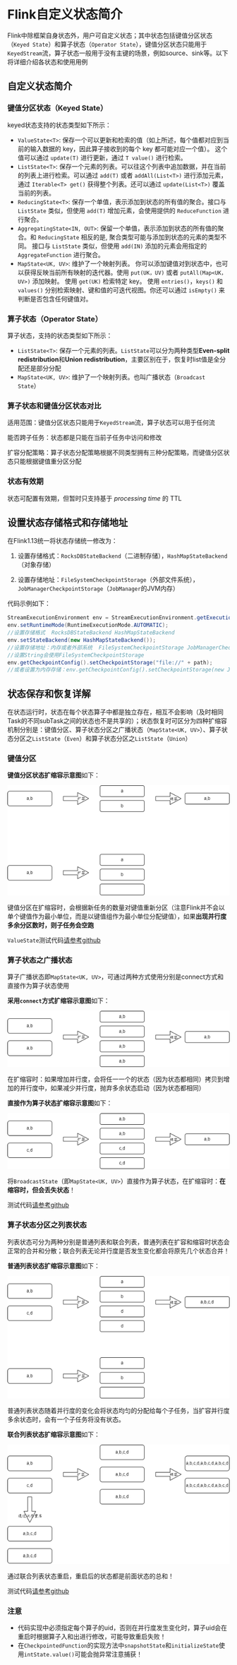 # Flink自定义状态简介

Flink中除框架自身状态外，用户可自定义状态；其中状态包括键值分区状态（`Keyed State`）和算子状态（`Operator State`），键值分区状态只能用于`KeyedStream`流，算子状态一般用于没有主键的场景，例如source、sink等。以下将详细介绍各状态和使用用例

## 自定义状态简介

### 键值分区状态（Keyed State）

keyed状态支持的状态类型如下所示：

- `ValueState<T>`: 保存一个可以更新和检索的值（如上所述，每个值都对应到当前的输入数据的 key，因此算子接收到的每个 key 都可能对应一个值）。 这个值可以通过 `update(T)` 进行更新，通过 `T value()` 进行检索。
- `ListState<T>`: 保存一个元素的列表。可以往这个列表中追加数据，并在当前的列表上进行检索。可以通过 `add(T)` 或者 `addAll(List<T>)` 进行添加元素，通过 `Iterable<T> get()` 获得整个列表。还可以通过 `update(List<T>)` 覆盖当前的列表。
- `ReducingState<T>`: 保存一个单值，表示添加到状态的所有值的聚合。接口与 `ListState` 类似，但使用 `add(T)` 增加元素，会使用提供的 `ReduceFunction` 进行聚合。
- `AggregatingState<IN, OUT>`: 保留一个单值，表示添加到状态的所有值的聚合。和 `ReducingState` 相反的是, 聚合类型可能与添加到状态的元素的类型不同。 接口与 `ListState` 类似，但使用 `add(IN)` 添加的元素会用指定的 `AggregateFunction` 进行聚合。
- `MapState<UK, UV>`: 维护了一个映射列表。 你可以添加键值对到状态中，也可以获得反映当前所有映射的迭代器。使用 `put(UK，UV)` 或者 `putAll(Map<UK，UV>)` 添加映射。 使用 `get(UK)` 检索特定 key。 使用 `entries()`，`keys()` 和 `values()` 分别检索映射、键和值的可迭代视图。你还可以通过 `isEmpty()` 来判断是否包含任何键值对。

### 算子状态（Operator State）

算子状态，支持的状态类型如下所示：

- `ListState<T>`: 保存一个元素的列表。`ListState`可以分为两种类型**Even-split redistribution**和**Union redistribution**，主要区别在于，恢复时list值是全分配还是部分分配
- `MapState<UK, UV>`: 维护了一个映射列表。也叫广播状态（`Broadcast State`）

### 算子状态和键值分区状态对比

适用范围：键值分区状态只能用于`KeyedStream`流，算子状态可以用于任何流

能否跨子任务：状态都是只能在当前子任务中访问和修改

扩容分配策略：算子状态分配策略根据不同类型拥有三种分配策略，而键值分区状态只能根据键值重分区分配

### 状态有效期

状态可配置有效期，但暂时只支持基于 *processing time* 的 TTL

## 设置状态存储格式和存储地址

在Flink1.13统一将状态存储统一修改为：

1. 设置存储格式：`RocksDBStateBackend`（二进制存储），`HashMapStateBackend`（对象存储）

2. 设置存储地址：`FileSystemCheckpointStorage`（外部文件系统），`JobManagerCheckpointStorage`（`JobManager`的JVM内存）

代码示例如下：

```java
StreamExecutionEnvironment env = StreamExecutionEnvironment.getExecutionEnvironment();
env.setRuntimeMode(RuntimeExecutionMode.AUTOMATIC);
//设置存储格式  RocksDBStateBackend HashMapStateBackend
env.setStateBackend(new HashMapStateBackend());
//设置存储地址：内存或者外部系统  FileSystemCheckpointStorage JobManagerCheckpointStorage
//设置String会使用FileSystemCheckpointStorage
env.getCheckpointConfig().setCheckpointStorage("file://" + path);
//或者设置为内存存储：env.getCheckpointConfig().setCheckpointStorage(new JobManagerCheckpointStorage());
```

## 状态保存和恢复详解

在状态运行时，状态在每个状态算子中都是独立存在，相互不会影响（及时相同Task的不同subTask之间的状态也不是共享的）；状态恢复时可区分为四种扩缩容机制分别是：键值分区、算子状态分区之广播状态（`MapState<UK, UV>`）、算子状态分区之`ListState`（`Even`）和算子状态分区之`ListState`（`Union`）

### 键值分区

**键值分区状态扩缩容示意图**如下：

![键值分区状态](resource/键值分区状态.png)

键值分区在扩缩容时，会根据新任务的数量对键值重新分区（注意Flink并不会以单个键值作为最小单位，而是以键值组作为最小单位分配键值），如果**出现并行度多余分区数时，则子任务会空跑**

`ValueState`测试代码[请参考github](https://github.com/BaoPiao/blog/tree/Flink/Checkpoint/flink-1.13/src/main/java/com/test/operator/state/key)

### 算子状态之广播状态

算子广播状态即`MapState<UK, UV>`，可通过两种方式使用分别是connect方式和直接作为算子状态使用

**采用`connect`方式扩缩容示意图**如下：

![广播状态](resource/广播状态.png)

在扩缩容时：如果增加并行度，会将任一一个的状态（因为状态都相同）拷贝到增加的并行度中，如果减少并行度，抛弃多余状态启动（因为状态都相同）

**直接作为算子状态扩缩容示意图**如下：

![Map算子状态](resource/Map算子状态.png)

将`BroadcastState`（即`MapState<UK, UV>`）直接作为算子状态，在扩缩容时：**在缩容时，但会丢失状态**！

测试代码[请参考github](https://github.com/BaoPiao/blog/tree/Flink/Checkpoint/flink-1.13/src/main/java/com/test/operator/state/broad)

### 算子状态分区之列表状态

列表状态可分为两种分别是普通列表和联合列表，普通列表在扩容和缩容时状态会正常的合并和分散；联合列表无论并行度是否发生变化都会将原先几个状态合并！

**普通列表状态扩缩容示意图**如下：

![普通列表状态扩缩容](resource/普通列表状态扩缩容.png)

普通列表状态随着并行度的变化会将状态均匀的分配给每个子任务，当扩容并行度多余状态时，会有一个子任务将没有状态。

**联合列表状态扩缩容示意图**如下：

![联合列表状态扩缩容](resource/联合列表状态扩缩容.png)

通过联合列表状态重启，重启后的状态都是前面状态的总和！

测试代码[请参考github](https://github.com/BaoPiao/blog/tree/Flink/Checkpoint/flink-1.13/src/main/java/com/test/operator/state/list)

### 注意

- 代码实现中必须指定每个算子的uid，否则在并行度发生变化时，算子uid会在重启时根据算子入和出进行修改，可能导致重启失败！
- 在`CheckpointedFunction`的实现方法中`snapshotState`和`initializeState`使用`intState.value()`可能会抛异常注意捕获！
